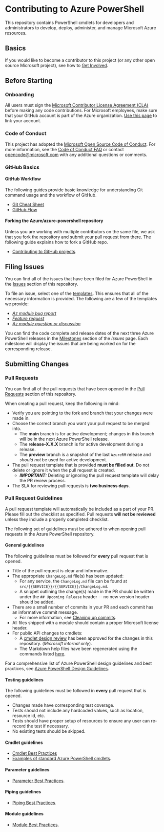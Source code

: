 # Contributing to Azure PowerShell

This repository contains PowerShell cmdlets for developers and administrators to develop, deploy,
administer, and manage Microsoft Azure resources.

## Basics

If you would like to become a contributor to this project (or any other open source Microsoft
project), see how to [Get Involved](https://opensource.microsoft.com/collaborate/).

## Before Starting

### Onboarding

All users must sign the
[Microsoft Contributor License Agreement (CLA)](https://cla.opensource.microsoft.com/) before making
any code contributions. For Microsoft employees, make sure that your GitHub account is part of the
Azure organization. [Use this page](http://aka.ms/azuregithub) to link your account.

### Code of Conduct

This project has adopted the
[Microsoft Open Source Code of Conduct](https://opensource.microsoft.com/codeofconduct/). For more
information, see the [Code of Conduct FAQ](https://opensource.microsoft.com/codeofconduct/faq/) or
contact [opencode@microsoft.com](mailto:opencode@microsoft.com) with any additional questions or
comments.

### GitHub Basics

#### GitHub Workflow

The following guides provide basic knowledge for understanding Git command usage and the workflow of
GitHub.

- [Git Cheat Sheet](https://education.github.com/git-cheat-sheet-education.pdf)
- [GitHub Flow](https://guides.github.com/introduction/flow/)

#### Forking the Azure/azure-powershell repository

Unless you are working with multiple contributors on the same file, we ask that you fork the
repository and submit your pull request from there. The following guide explains how to fork a
GitHub repo.

- [Contributing to GitHub projects](https://guides.github.com/activities/forking/).

## Filing Issues

You can find all of the issues that have been filed for Azure PowerShell in the
[Issues](https://github.com/Azure/azure-powershell/issues) section of this repository.

To file an issue, select one of the
[templates](https://github.com/Azure/azure-powershell/issues/new/choose). This ensures that all of
the necessary information is provided. The following are a few of the templates we provide:

- [_Az module bug report_](https://github.com/Azure/azure-powershell/issues/new?assignees=&labels=needs-triage%2Cbug&template=1-AZ-BUG-REPORT.yml)
- [_Feature request_](https://github.com/Azure/azure-powershell/issues/new?assignees=&labels=feature-request%2Cneeds-triage&template=2-FEATURE-REQUEST.yml&title=%5BFeature%5D%3A+)
- [_Az module question or discussion_](https://github.com/Azure/azure-powershell/issues/new?assignees=&labels=needs-triage%2Cquestion&template=3-AZ-QUESTION.yml)

You can find the code complete and release dates of the next three Azure PowerShell releases in the
[Milestones](https://github.com/Azure/azure-powershell/milestones) section of the _Issues_ page.
Each milestone will display the issues that are being worked on for the corresponding release.

## Submitting Changes

### Pull Requests

You can find all of the pull requests that have been opened in the
[Pull Requests](https://github.com/Azure/azure-powershell/pulls) section of this repository.

When creating a pull request, keep the following in mind:

- Verify you are pointing to the fork and branch that your changes were made in.
- Choose the correct branch you want your pull request to be merged into.
  - The **main** branch is for active development; changes in this branch will be in the next Azure
    PowerShell release.
  - The **release-X.X.X** branch is for active development during a release.
  - The **preview** branch is a snapshot of the last `AzureRM` release and _should not_ be used for
    active development.
- The pull request template that is provided **must be filled out**. Do not delete or ignore it when
  the pull request is created.
  - **_IMPORTANT:_** Deleting or ignoring the pull request template will delay the PR review process.
- The SLA for reviewing pull requests is **two business days**.

### Pull Request Guidelines

A pull request template will automatically be included as a part of your PR. Please fill out the
checklist as specified. Pull requests **will not be reviewed** unless they include a properly
completed checklist.

The following set of guidelines must be adhered to when opening pull requests in the Azure
PowerShell repository.

#### General guidelines

The following guidelines must be followed for **every** pull request that is opened.

- Title of the pull request is clear and informative.
- The appropriate `ChangeLog.md` file(s) has been updated:
  - For any service, the `ChangeLog.md` file can be found at
    `src/{{SERVICE}}/{{SERVICE}}/ChangeLog.md`.
  - A snippet outlining the change(s) made in the PR should be written under the
    `## Upcoming Release` header -- no new version header should be added.
- There are a small number of commits in your PR and each commit has an informative commit message.
  - For more information, see
    [Cleaning up commits](documentation/development-docs/cleaning-up-commits.md).
- All files shipped with a module should contain a proper Microsoft license header.
- For public API changes to cmdlets:
  - A [cmdlet design review](https://github.com/Azure/azure-powershell-cmdlet-review-pr) has been
    approved for the changes in this repository. (_Microsoft internal only_).
  - The Markdown help files have been regenerated using the commands listed
    [here](documentation/development-docs/help-generation.md#updating-all-markdown-files-in-a-module).

For a comprehensive list of Azure PowerShell design guidelines and best practices, see
[Azure PowerShell Design Guidelines](documentation/development-docs/design-guidelines).

#### Testing guidelines

The following guidelines must be followed in **every** pull request that is opened.

- Changes made have corresponding test coverage.
- Tests should not include any hardcoded values, such as location, resource id, etc.
- Tests should have proper setup of resources to ensure any user can re-record the test if necessary.
- No existing tests should be skipped.

#### Cmdlet guidelines

- [Cmdlet Best Practices](./documentation/development-docs/design-guidelines/cmdlet-best-practices.md)
- [Examples of standard Azure PowerShell cmdlets](./documentation/development-docs/examples).

#### Parameter guidelines

- [Parameter Best Practices](./documentation/development-docs/design-guidelines/parameter-best-practices.md).

#### Piping guidelines

- [Piping Best Practices](./documentation/development-docs/design-guidelines/piping-best-practices.md).

#### Module guidelines

- [Module Best Practices](./documentation/development-docs/design-guidelines/module-best-practices.md).
